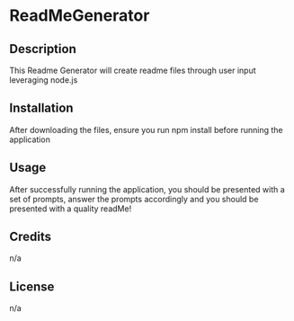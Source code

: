 # ReadMeGenerator
## Description

This Readme Generator will create readme files through user input leveraging node.js


## Installation

After downloading the files, ensure you run npm install before running the application

## Usage

After successfully running the application, you should be presented with a set of prompts, answer the prompts accordingly and you should be presented with a quality readMe!
## Credits

n/a

## License

n/a
